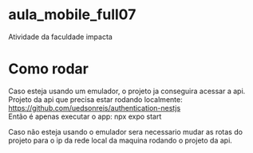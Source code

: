 # aula_mobile_full07
Atividade da faculdade impacta

# Como rodar
Caso esteja usando um emulador, o projeto ja conseguira acessar a api.<br/>
Projeto da api que precisa estar rodando localmente: https://github.com/uedsonreis/authentication-nestjs <br/>
Então é apenas executar o app: 
npx expo start

Caso não esteja usando o emulador sera necessario mudar as rotas do projeto para o ip da rede local da maquina rodando o projeto da api.
